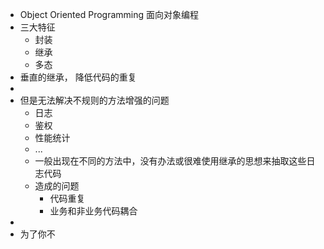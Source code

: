 - Object Oriented Programming 面向对象编程
- 三大特征
	- 封装
	- 继承
	- 多态
- 垂直的继承， 降低代码的重复
-
- 但是无法解决不规则的方法增强的问题
	- 日志
	- 鉴权
	- 性能统计
	- ...
	- 一般出现在不同的方法中，没有办法或很难使用继承的思想来抽取这些日志代码
	- 造成的问题
		- 代码重复
		- 业务和非业务代码耦合
-
- 为了你不